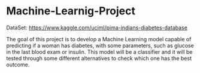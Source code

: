 # Machine-Learnig-Project

DataSet: https://www.kaggle.com/uciml/pima-indians-diabetes-database

The goal of this project is to develop a Machine Learning model capable of predicting if a woman has diabetes, with some parameters, such as glucose in the last blood exam or insulin. This model will be a classifier and it will be tested through some different alternatives to check which one has the best outcome.
